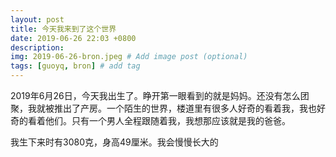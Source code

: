 ```yaml
---
layout: post
title: 今天我来到了这个世界
date: 2019-06-26 22:03 +0800
description: 
img: 2019-06-26-bron.jpeg # Add image post (optional)
tags: [guoyq, bron] # add tag
---
```


2019年6月26日，今天我出生了。睁开第一眼看到的就是妈妈。还没有怎么团聚，我就被推出了产房。一个陌生的世界，楼道里有很多人好奇的看着我，我也好奇的看着他们。只有一个男人全程跟随着我，我想那应该就是我的爸爸。

我生下来时有3080克，身高49厘米。我会慢慢长大的

